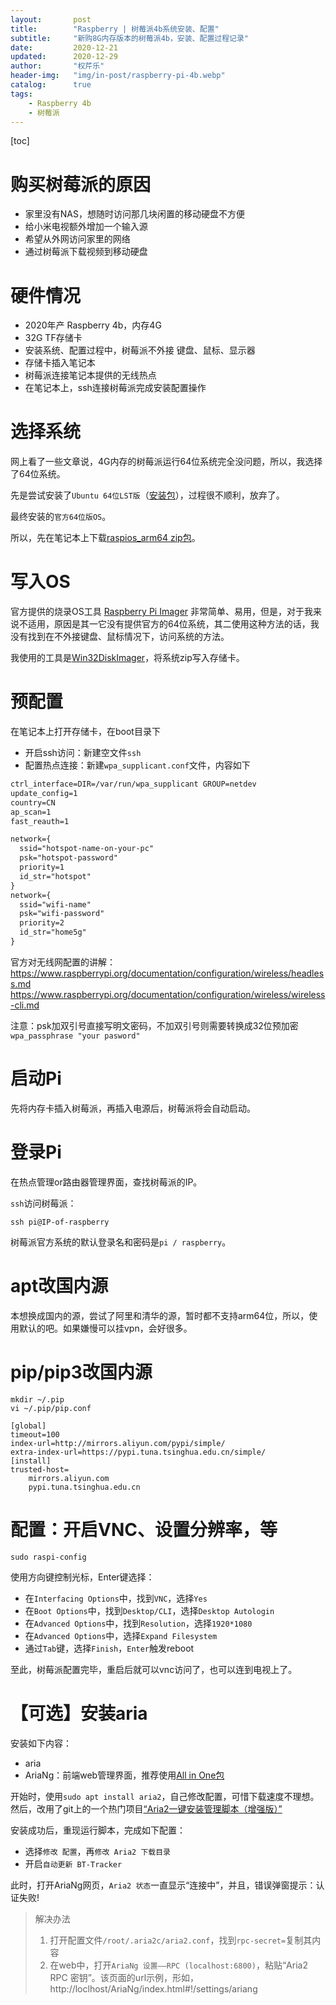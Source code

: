 ```yaml
---
layout:       post
title:        "Raspberry | 树莓派4b系统安装、配置"
subtitle:     "新购8G内存版本的树莓派4b，安装、配置过程记录"
date:         2020-12-21
updated:      2020-12-29
author:       "权芹乐"
header-img:   "img/in-post/raspberry-pi-4b.webp"
catalog:      true
tags:
    - Raspberry 4b
    - 树莓派
---
```


[toc]

# 购买树莓派的原因

* 家里没有NAS，想随时访问那几块闲置的移动硬盘不方便
* 给小米电视额外增加一个输入源
* 希望从外网访问家里的网络
* 通过树莓派下载视频到移动硬盘

# 硬件情况

* 2020年产 Raspberry 4b，内存4G
* 32G TF存储卡
* 安装系统、配置过程中，树莓派不外接 键盘、鼠标、显示器
* 存储卡插入笔记本
* 树莓派连接笔记本提供的无线热点
* 在笔记本上，ssh连接树莓派完成安装配置操作

# 选择系统

网上看了一些文章说，4G内存的树莓派运行64位系统完全没问题，所以，我选择了64位系统。

先是尝试安装了`Ubuntu 64位LST版`（[安装包]），过程很不顺利，放弃了。

[安装包]:https://ubuntu.com/download/raspberry-pi

最终安装的`官方64位版OS`。

所以，先在笔记本上下载[raspios_arm64 zip包][1]。

[1]:https://downloads.raspberrypi.org/raspios_arm64/images/

# 写入OS

官方提供的烧录OS工具 [Raspberry Pi Imager][2] 非常简单、易用，但是，对于我来说不适用，原因是其一它没有提供官方的64位系统，其二使用这种方法的话，我没有找到在不外接键盘、鼠标情况下，访问系统的方法。

[2]:https://www.raspberrypi.org/software/

我使用的工具是[Win32DiskImager][3]，将系统zip写入存储卡。

[3]:https://www.raspberrypi.org/documentation/installation/installing-images/windows.md

# 预配置

在笔记本上打开存储卡，在boot目录下
* 开启ssh访问：新建空文件`ssh`
* 配置热点连接：新建`wpa_supplicant.conf`文件，内容如下

```txt
ctrl_interface=DIR=/var/run/wpa_supplicant GROUP=netdev
update_config=1
country=CN
ap_scan=1
fast_reauth=1

network={
  ssid="hotspot-name-on-your-pc"
  psk="hotspot-password"
  priority=1
  id_str="hotspot"
}
network={
  ssid="wifi-name"
  psk="wifi-password"
  priority=2
  id_str="home5g"
}
```

官方对无线网配置的讲解：
https://www.raspberrypi.org/documentation/configuration/wireless/headless.md
https://www.raspberrypi.org/documentation/configuration/wireless/wireless-cli.md

注意：psk加双引号直接写明文密码，不加双引号则需要转换成32位预加密`wpa_passphrase "your pasword"`

# 启动Pi

先将内存卡插入树莓派，再插入电源后，树莓派将会自动启动。

# 登录Pi

在热点管理or路由器管理界面，查找树莓派的IP。

`ssh`访问树莓派：
```
ssh pi@IP-of-raspberry
```
树莓派官方系统的默认登录名和密码是`pi / raspberry`。

# apt改国内源

本想换成国内的源，尝试了阿里和清华的源，暂时都不支持arm64位，所以，使用默认的吧。如果嫌慢可以挂vpn，会好很多。

# pip/pip3改国内源

```
mkdir ~/.pip
vi ~/.pip/pip.conf

[global]
timeout=100
index-url=http://mirrors.aliyun.com/pypi/simple/
extra-index-url=https://pypi.tuna.tsinghua.edu.cn/simple/
[install]
trusted-host=
    mirrors.aliyun.com
    pypi.tuna.tsinghua.edu.cn
```

# 配置：开启VNC、设置分辨率，等

```
sudo raspi-config
```
使用方向键控制光标，Enter键选择：

* 在`Interfacing Options`中，找到`VNC`，选择`Yes`
* 在`Boot Options`中，找到`Desktop/CLI`，选择`Desktop Autologin`
* 在`Advanced Options`中，找到`Resolution`，选择`1920*1080`
* 在`Advanced Options`中，选择`Expand Filesystem`
* 通过`Tab`键，选择`Finish`，`Enter`触发reboot

至此，树莓派配置完毕，重启后就可以vnc访问了，也可以连到电视上了。

# 【可选】安装aria
安装如下内容：
+ aria
+ AriaNg：前端web管理界面，推荐使用[All in One包](https://github.com/mayswind/AriaNg/releases)

开始时，使用`sudo apt install aria2`，自己修改配置，可惜下载速度不理想。然后，改用了git上的一个热门项目[“Aria2一键安装管理脚本（增强版）”](https://github.com/P3TERX/aria2.sh)

安装成功后，重现运行脚本，完成如下配置：
+ 选择`修改 配置`，再`修改 Aria2 下载目录`
+ 开启`自动更新 BT-Tracker`

此时，打开AriaNg网页，`Aria2 状态`一直显示“连接中”，并且，错误弹窗提示：认证失败!
> 解决办法
> 1. 打开配置文件`/root/.aria2c/aria2.conf`，找到`rpc-secret=`复制其内容
> 2. 在web中，打开`AriaNg 设置——RPC (localhost:6800)`，粘贴“Aria2 RPC 密钥”。该页面的url示例，形如，http://loclhost/AriaNg/index.html#!/settings/ariang

